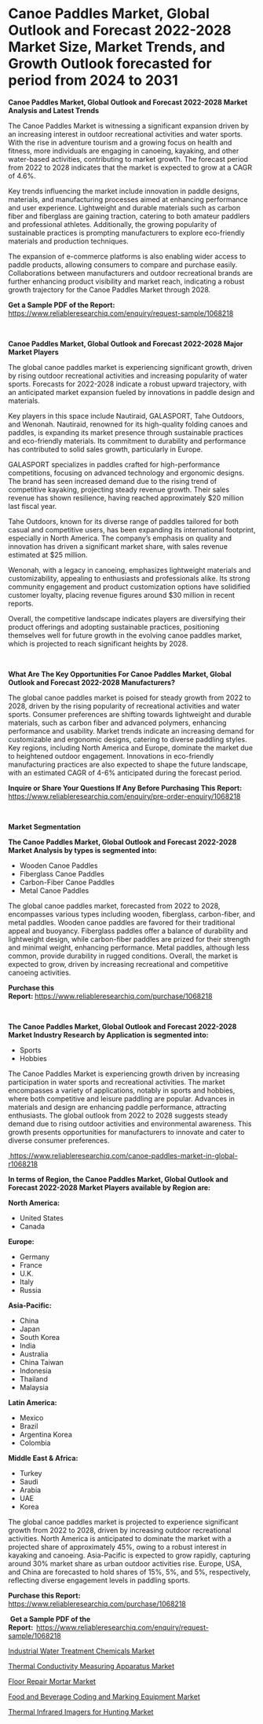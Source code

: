 <p><h1>Canoe Paddles Market, Global Outlook and Forecast 2022-2028 Market Size, Market Trends, and Growth Outlook forecasted for period from 2024 to 2031</h1></p><p><strong>Canoe Paddles Market, Global Outlook and Forecast 2022-2028 Market Analysis and Latest Trends</strong></p>
<p><p>The Canoe Paddles Market is witnessing a significant expansion driven by an increasing interest in outdoor recreational activities and water sports. With the rise in adventure tourism and a growing focus on health and fitness, more individuals are engaging in canoeing, kayaking, and other water-based activities, contributing to market growth. The forecast period from 2022 to 2028 indicates that the market is expected to grow at a CAGR of 4.6%. </p><p>Key trends influencing the market include innovation in paddle designs, materials, and manufacturing processes aimed at enhancing performance and user experience. Lightweight and durable materials such as carbon fiber and fiberglass are gaining traction, catering to both amateur paddlers and professional athletes. Additionally, the growing popularity of sustainable practices is prompting manufacturers to explore eco-friendly materials and production techniques.</p><p>The expansion of e-commerce platforms is also enabling wider access to paddle products, allowing consumers to compare and purchase easily. Collaborations between manufacturers and outdoor recreational brands are further enhancing product visibility and market reach, indicating a robust growth trajectory for the Canoe Paddles Market through 2028.</p></p>
<p><strong>Get a Sample PDF of the Report:&nbsp;</strong> <a href="https://www.reliableresearchiq.com/enquiry/request-sample/1068218?utm_campaign=114&utm_medium=2&utm_source=Github&utm_content=ia&utm_term=04122024&utm_id=canoe-paddles-market-global-outlook-and-forecast-2022-2028">https://www.reliableresearchiq.com/enquiry/request-sample/1068218</a></p>
<p>&nbsp;</p>
<p><strong>Canoe Paddles Market, Global Outlook and Forecast 2022-2028 Major Market Players</strong></p>
<p><p>The global canoe paddles market is experiencing significant growth, driven by rising outdoor recreational activities and increasing popularity of water sports. Forecasts for 2022-2028 indicate a robust upward trajectory, with an anticipated market expansion fueled by innovations in paddle design and materials.</p><p>Key players in this space include Nautiraid, GALASPORT, Tahe Outdoors, and Wenonah. Nautiraid, renowned for its high-quality folding canoes and paddles, is expanding its market presence through sustainable practices and eco-friendly materials. Its commitment to durability and performance has contributed to solid sales growth, particularly in Europe.</p><p>GALASPORT specializes in paddles crafted for high-performance competitions, focusing on advanced technology and ergonomic designs. The brand has seen increased demand due to the rising trend of competitive kayaking, projecting steady revenue growth. Their sales revenue has shown resilience, having reached approximately $20 million last fiscal year.</p><p>Tahe Outdoors, known for its diverse range of paddles tailored for both casual and competitive users, has been expanding its international footprint, especially in North America. The company’s emphasis on quality and innovation has driven a significant market share, with sales revenue estimated at $25 million.</p><p>Wenonah, with a legacy in canoeing, emphasizes lightweight materials and customizability, appealing to enthusiasts and professionals alike. Its strong community engagement and product customization options have solidified customer loyalty, placing revenue figures around $30 million in recent reports.</p><p>Overall, the competitive landscape indicates players are diversifying their product offerings and adopting sustainable practices, positioning themselves well for future growth in the evolving canoe paddles market, which is projected to reach significant heights by 2028.</p></p>
<p>&nbsp;</p>
<p><strong>What Are The Key Opportunities For Canoe Paddles Market, Global Outlook and Forecast 2022-2028 Manufacturers?</strong></p>
<p><p>The global canoe paddles market is poised for steady growth from 2022 to 2028, driven by the rising popularity of recreational activities and water sports. Consumer preferences are shifting towards lightweight and durable materials, such as carbon fiber and advanced polymers, enhancing performance and usability. Market trends indicate an increasing demand for customizable and ergonomic designs, catering to diverse paddling styles. Key regions, including North America and Europe, dominate the market due to heightened outdoor engagement. Innovations in eco-friendly manufacturing practices are also expected to shape the future landscape, with an estimated CAGR of 4-6% anticipated during the forecast period.</p></p>
<p><strong>Inquire or Share Your Questions If Any Before Purchasing This Report:</strong> <a href="https://www.reliableresearchiq.com/enquiry/pre-order-enquiry/1068218?utm_campaign=114&utm_medium=2&utm_source=Github&utm_content=ia&utm_term=04122024&utm_id=canoe-paddles-market-global-outlook-and-forecast-2022-2028">https://www.reliableresearchiq.com/enquiry/pre-order-enquiry/1068218</a></p>
<p>&nbsp;</p>
<p><strong>Market Segmentation</strong></p>
<p><strong>The Canoe Paddles Market, Global Outlook and Forecast 2022-2028 Market Analysis by types is segmented into:</strong></p>
<p><ul><li>Wooden Canoe Paddles</li><li>Fiberglass Canoe Paddles</li><li>Carbon-Fiber Canoe Paddles</li><li>Metal Canoe Paddles</li></ul></p>
<p><p>The global canoe paddles market, forecasted from 2022 to 2028, encompasses various types including wooden, fiberglass, carbon-fiber, and metal paddles. Wooden canoe paddles are favored for their traditional appeal and buoyancy. Fiberglass paddles offer a balance of durability and lightweight design, while carbon-fiber paddles are prized for their strength and minimal weight, enhancing performance. Metal paddles, although less common, provide durability in rugged conditions. Overall, the market is expected to grow, driven by increasing recreational and competitive canoeing activities.</p></p>
<p><strong>Purchase this Report:&nbsp;</strong><a href="https://www.reliableresearchiq.com/purchase/1068218?utm_campaign=114&utm_medium=2&utm_source=Github&utm_content=ia&utm_term=04122024&utm_id=canoe-paddles-market-global-outlook-and-forecast-2022-2028">https://www.reliableresearchiq.com/purchase/1068218</a></p>
<p>&nbsp;</p>
<p><strong>The Canoe Paddles Market, Global Outlook and Forecast 2022-2028 Market Industry Research by Application is segmented into:</strong></p>
<p><ul><li>Sports</li><li>Hobbies</li></ul></p>
<p><p>The Canoe Paddles Market is experiencing growth driven by increasing participation in water sports and recreational activities. The market encompasses a variety of applications, notably in sports and hobbies, where both competitive and leisure paddling are popular. Advances in materials and design are enhancing paddle performance, attracting enthusiasts. The global outlook from 2022 to 2028 suggests steady demand due to rising outdoor activities and environmental awareness. This growth presents opportunities for manufacturers to innovate and cater to diverse consumer preferences.</p></p>
<p><a href="https://www.reliableresearchiq.com/canoe-paddles-market-in-global-r1068218?utm_campaign=114&utm_medium=2&utm_source=Github&utm_content=ia&utm_term=04122024&utm_id=canoe-paddles-market-global-outlook-and-forecast-2022-2028">&nbsp;https://www.reliableresearchiq.com/canoe-paddles-market-in-global-r1068218</a></p>
<p><strong>In terms of Region, the Canoe Paddles Market, Global Outlook and Forecast 2022-2028 Market Players available by Region are:</strong></p>
<p>
    <p> <strong> North America: </strong>
        <ul>
            <li>United States</li>
            <li>Canada</li>
        </ul>
        </p> 
    <p> <strong> Europe: </strong>
        <ul>
            <li>Germany</li>
            <li>France</li>
            <li>U.K.</li>
            <li>Italy</li>
            <li>Russia</li>
        </ul>
        </p> 
    <p> <strong> Asia-Pacific: </strong>
        <ul>
            <li>China</li>
            <li>Japan</li>
            <li>South Korea</li>
            <li>India</li>
            <li>Australia</li>
            <li>China Taiwan</li>
            <li>Indonesia</li>
            <li>Thailand</li>
            <li>Malaysia</li>
        </ul>
        </p> 
    <p> <strong> Latin America: </strong>
        <ul>
            <li>Mexico</li>
            <li>Brazil</li>
            <li>Argentina Korea</li>
            <li>Colombia</li>
        </ul>
        </p> 
    <p> <strong> Middle East & Africa: </strong>
        <ul>
            <li>Turkey</li>
            <li>Saudi</li>
            <li>Arabia</li>
            <li>UAE</li>
            <li>Korea</li>
        </ul>
    </p>
    </p>
<p><p>The global canoe paddles market is projected to experience significant growth from 2022 to 2028, driven by increasing outdoor recreational activities. North America is anticipated to dominate the market with a projected share of approximately 45%, owing to a robust interest in kayaking and canoeing. Asia-Pacific is expected to grow rapidly, capturing around 30% market share as urban outdoor activities rise. Europe, USA, and China are forecasted to hold shares of 15%, 5%, and 5%, respectively, reflecting diverse engagement levels in paddling sports.</p></p>
<p><strong>Purchase this Report: </strong><a href="https://www.reliableresearchiq.com/purchase/1068218?utm_campaign=114&utm_medium=2&utm_source=Github&utm_content=ia&utm_term=04122024&utm_id=canoe-paddles-market-global-outlook-and-forecast-2022-2028">https://www.reliableresearchiq.com/purchase/1068218</a></p>
<p>&nbsp;<strong>Get a Sample PDF of the Report:&nbsp;&nbsp;</strong><a href="https://www.reliableresearchiq.com/enquiry/request-sample/1068218?utm_campaign=114&utm_medium=2&utm_source=Github&utm_content=ia&utm_term=04122024&utm_id=canoe-paddles-market-global-outlook-and-forecast-2022-2028">https://www.reliableresearchiq.com/enquiry/request-sample/1068218</a></p>
<p><strong></strong></p>
<p><p><a href="https://www.linkedin.com/pulse/evaluating-market-players-industrial-water-treatment-chemicals-p5ghe?utm_campaign=114&utm_medium=2&utm_source=Github&utm_content=ia&utm_term=04122024&utm_id=canoe-paddles-market-global-outlook-and-forecast-2022-2028">Industrial Water Treatment Chemicals Market</a></p><p><a href="https://www.linkedin.com/pulse/thermal-conductivity-measuring-apparatus-market-growth-forecast-ggv8f?utm_campaign=114&utm_medium=2&utm_source=Github&utm_content=ia&utm_term=04122024&utm_id=canoe-paddles-market-global-outlook-and-forecast-2022-2028">Thermal Conductivity Measuring Apparatus Market</a></p><p><a href="https://issuu.com/reportprime-2/docs/floor-repair-mortar-market-size-2030.pptx?utm_campaign=114&utm_medium=2&utm_source=Github&utm_content=ia&utm_term=04122024&utm_id=canoe-paddles-market-global-outlook-and-forecast-2022-2028">Floor Repair Mortar Market</a></p><p><a href="https://www.linkedin.com/pulse/global-food-beverage-coding-marking-equipment-market-set-expansion-jzylf?utm_campaign=114&utm_medium=2&utm_source=Github&utm_content=ia&utm_term=04122024&utm_id=canoe-paddles-market-global-outlook-and-forecast-2022-2028">Food and Beverage Coding and Marking Equipment Market</a></p><p><a href="https://issuu.com/reportprime-2/docs/thermal-infrared-imagers-for-hunting-market-size-2?utm_campaign=114&utm_medium=2&utm_source=Github&utm_content=ia&utm_term=04122024&utm_id=canoe-paddles-market-global-outlook-and-forecast-2022-2028">Thermal Infrared Imagers for Hunting Market</a></p></p>
